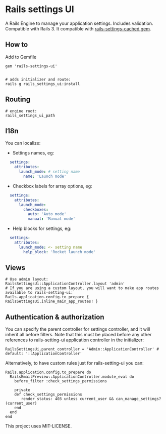 Rails settings UI
================================

A Rails Engine to manage your application settings. Includes validation. Compatible with Rails 3.
It compatible with [rails-settings-cached gem](https://github.com/huacnlee/rails-settings-cached).

How to
-----

Add to Gemfile

    gem 'rails-settings-ui'


    # adds initializer and route:
    rails g rails_settings_ui:install

Routing
-------

    # engine root:
    rails_settings_ui_path

I18n
-------------

You can localize:

*  Settings names, eg:

```yaml
  settings:
    attributes:
      launch_mode: # setting name
        name: 'Launch mode'
```

*  Checkbox labels for array options, eg:

```yaml
  settings:
    attributes:
      launch_mode:
        checkboxes:
          auto: 'Auto mode'
          manual: 'Manual mode'
```

*  Help blocks for settings, eg:

```yaml
  settings:
    attributes:
      launch_mode: <- setting name
        help_block: 'Rocket launch mode'
```

Views
-------------

    # Use admin layout:
    RailsSettingsUi::ApplicationController.layout 'admin'
    # If you are using a custom layout, you will want to make app routes available to rails-setting-ui:
    Rails.application.config.to_prepare { RailsSettingsUi.inline_main_app_routes! }


Authentication & authorization
------------------------------

You can specify the parent controller for settings controller, and it will inherit all before filters.
Note that this must be placed before any other references to rails-setting-ui application controller in the initializer:

    RailsSettingsUi.parent_controller = 'Admin::ApplicationController' # default: '::ApplicationController'

Alternatively, to have custom rules just for rails-setting-ui you can:

    Rails.application.config.to_prepare do
      RailsEmailPreview::ApplicationController.module_eval do
        before_filter :check_settings_permissions
      
        private
        def check_settings_permissions
           render status: 403 unless current_user && can_manage_settings?(current_user)
        end
      end
    end 




This project uses MIT-LICENSE.
